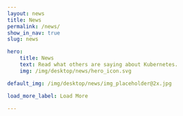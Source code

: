```yaml
---
layout: news
title: News
permalink: /news/
show_in_nav: true
slug: news

hero:
    title: News
    text: Read what others are saying about Kubernetes.
    img: /img/desktop/news/hero_icon.svg

default_img: /img/desktop/news/img_placeholder@2x.jpg

load_more_label: Load More

---
```

